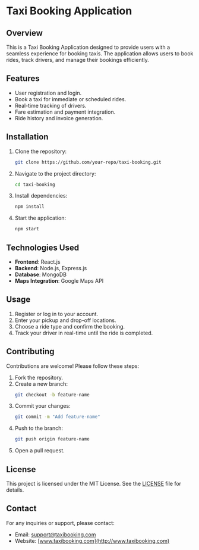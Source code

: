 # Taxi Booking Application

## Overview
This is a Taxi Booking Application designed to provide users with a seamless experience for booking taxis. The application allows users to book rides, track drivers, and manage their bookings efficiently.

## Features
- User registration and login.
- Book a taxi for immediate or scheduled rides.
- Real-time tracking of drivers.
- Fare estimation and payment integration.
- Ride history and invoice generation.

## Installation
1. Clone the repository:
    ```bash
    git clone https://github.com/your-repo/taxi-booking.git
    ```
2. Navigate to the project directory:
    ```bash
    cd taxi-booking
    ```
3. Install dependencies:
    ```bash
    npm install
    ```
4. Start the application:
    ```bash
    npm start
    ```

## Technologies Used
- **Frontend**: React.js
- **Backend**: Node.js, Express.js
- **Database**: MongoDB
- **Maps Integration**: Google Maps API

## Usage
1. Register or log in to your account.
2. Enter your pickup and drop-off locations.
3. Choose a ride type and confirm the booking.
4. Track your driver in real-time until the ride is completed.

## Contributing
Contributions are welcome! Please follow these steps:
1. Fork the repository.
2. Create a new branch:
    ```bash
    git checkout -b feature-name
    ```
3. Commit your changes:
    ```bash
    git commit -m "Add feature-name"
    ```
4. Push to the branch:
    ```bash
    git push origin feature-name
    ```
5. Open a pull request.

## License
This project is licensed under the MIT License. See the [LICENSE](LICENSE) file for details.

## Contact
For any inquiries or support, please contact:
- Email: support@taxibooking.com
- Website: [www.taxibooking.com](http://www.taxibooking.com)

